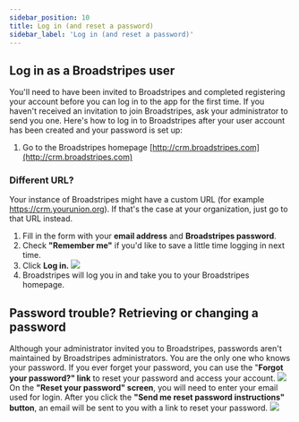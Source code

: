 ```yaml
---
sidebar_position: 10
title: Log in (and reset a password)
sidebar_label: 'Log in (and reset a password)'
---
```


## Log in as a Broadstripes user
You'll need to have been invited to Broadstripes and completed registering your account before you can log in to the app for the first time. If you haven't received an invitation to join Broadstripes, ask your administrator to send you one.
Here's how to log in to Broadstripes after your user account has been created and your password is set up:
1. Go to the Broadstripes homepage [http://crm.broadstripes.com](http://crm.broadstripes.com)
### Different URL?
Your instance of Broadstripes might have a custom URL (for example https://crm.yourunion.org). If that's the case at your organization, just go to that URL instead.
1. Fill in the form with your **email address** and **Broadstripes password**.
2. Check **"Remember me"** if you'd like to save a little time logging in next time.
3. Click **Log in.**
    ![](/img/getting-started/broadstripes-login-screen-2.png)
4. Broadstripes will log you in and take you to your Broadstripes homepage.
## Password trouble? Retrieving or changing a password
Although your administrator invited you to Broadstripes, passwords aren't maintained by Broadstripes administrators. You are the only one who knows your password.
If you ever forget your password, you can use the "**Forgot your password?" link** to reset your password and access your account.
![](/img/getting-started/broadstripes-login-screen-forgotpass.png)
On the **"Reset your password" screen**, you will need to enter your email used for login. After you click the **"Send me reset password instructions" button**, an email will be sent to you with a link to reset your password.
![](/img/getting-started/broadstripes-reset-screen.png)